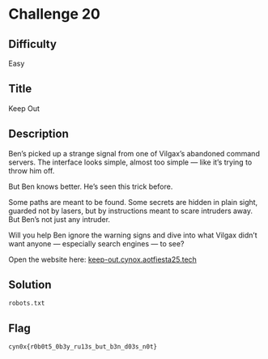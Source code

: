 # Challenge 20

## Difficulty

Easy

## Title

Keep Out

## Description

Ben’s picked up a strange signal from one of Vilgax’s abandoned command servers. The interface looks simple, almost too simple — like it’s trying to throw him off.

But Ben knows better. He’s seen this trick before.

Some paths are meant to be found. Some secrets are hidden in plain sight, guarded not by lasers, but by instructions meant to scare intruders away. But Ben’s not just any intruder.

Will you help Ben ignore the warning signs and dive into what Vilgax didn’t want anyone — especially search engines — to see?

Open the website here: [keep-out.cynox.aotfiesta25.tech](https://keep-out.cynox.aotfiesta25.tech)

## Solution

`robots.txt`

## Flag

```text
cyn0x{r0b0t5_0b3y_ru13s_but_b3n_d03s_n0t}
```
